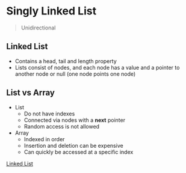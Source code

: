 # Singly Linked List
> Unidirectional

## Linked List
- Contains a head, tail and length property
- Lists consist of nodes, and each node has a value and a pointer to another node or null (one node points one node)

## List vs Array
- List
  - Do not have indexes
  - Connected via nodes with a **next** pointer
  - Random access is not allowed
- Array
  - Indexed in order
  - Insertion and deletion can be expensive
  - Can quickly be accessed at a specific index


[Linked List](https://visualgo.net/en/list)